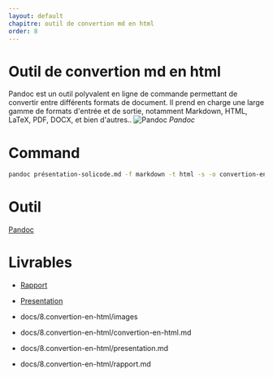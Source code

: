 ```yaml
---
layout: default
chapitre: outil de convertion md en html
order: 8
---
```


# Outil de convertion md en html

Pandoc est un outil polyvalent en ligne de commande permettant de convertir entre différents formats de document. Il prend en charge une large gamme de formats d'entrée et de sortie, notamment Markdown, HTML, LaTeX, PDF, DOCX, et bien d'autres..
![Pandoc](/lab-markdown/8.convertion-en-html/images/pandoc.png)
*Pandoc*

# Command

```bash
pandoc présentation-solicode.md -f markdown -t html -s -o convertion-en-html.html
```

# Outil 
[Pandoc](https://pandoc.org/getting-started.html)

# Livrables

- [Rapport](/lab-markdown/8.convertion-en-html/rapport.html)
- [Presentation](/lab-markdown/8.convertion-en-html/presentation.html)

- docs/8.convertion-en-html/images
- docs/8.convertion-en-html/convertion-en-html.md
- docs/8.convertion-en-html/presentation.md
- docs/8.convertion-en-html/rapport.md
